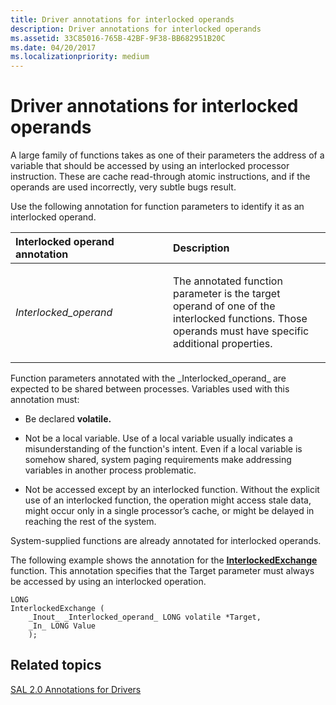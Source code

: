 ```yaml
---
title: Driver annotations for interlocked operands
description: Driver annotations for interlocked operands
ms.assetid: 33C85016-765B-42BF-9F38-BB682951B20C
ms.date: 04/20/2017
ms.localizationpriority: medium
---
```


# Driver annotations for interlocked operands


A large family of functions takes as one of their parameters the address of a variable that should be accessed by using an interlocked processor instruction. These are cache read-through atomic instructions, and if the operands are used incorrectly, very subtle bugs result.

Use the following annotation for function parameters to identify it as an interlocked operand.

<table>
<colgroup>
<col width="50%" />
<col width="50%" />
</colgroup>
<thead>
<tr class="header">
<th align="left">Interlocked operand annotation</th>
<th align="left">Description</th>
</tr>
</thead>
<tbody>
<tr class="odd">
<td align="left"><p><span id="_Interlocked_operand_"></span><span id="_interlocked_operand_"></span><span id="_INTERLOCKED_OPERAND_"></span><em>Interlocked_operand</em></p></td>
<td align="left"><p>The annotated function parameter is the target operand of one of the interlocked functions. Those operands must have specific additional properties.</p></td>
</tr>
</tbody>
</table>



Function parameters annotated with the \_Interlocked\_operand\_ are expected to be shared between processes. Variables used with this annotation must:

-   Be declared **volatile.**

-   Not be a local variable. Use of a local variable usually indicates a misunderstanding of the function's intent. Even if a local variable is somehow shared, system paging requirements make addressing variables in another process problematic.

-   Not be accessed except by an interlocked function. Without the explicit use of an interlocked function, the operation might access stale data, might occur only in a single processor’s cache, or might be delayed in reaching the rest of the system.

System-supplied functions are already annotated for interlocked operands.

The following example shows the annotation for the [**InterlockedExchange**](https://docs.microsoft.com/windows-hardware/drivers/ddi/content/wdm/nf-wdm-interlockedexchange) function. This annotation specifies that the Target parameter must always be accessed by using an interlocked operation.

```
LONG  
InterlockedExchange (  
    _Inout_ _Interlocked_operand_ LONG volatile *Target,  
    _In_ LONG Value  
    );  
```

## <span id="related_topics"></span>Related topics


[SAL 2.0 Annotations for Drivers](sal-2-annotations-for-windows-drivers.md)










